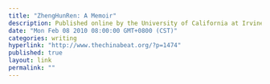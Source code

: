 ```yaml
---
title: "ZhengHunRen: A Memoir"
description: Published online by the University of California at Irvine blog China Beat
date: "Mon Feb 08 2010 08:00:00 GMT+0800 (CST)"
categories: writing
hyperlink: "http://www.thechinabeat.org/?p=1474"
published: true
layout: link
permalink: ""
---
```


